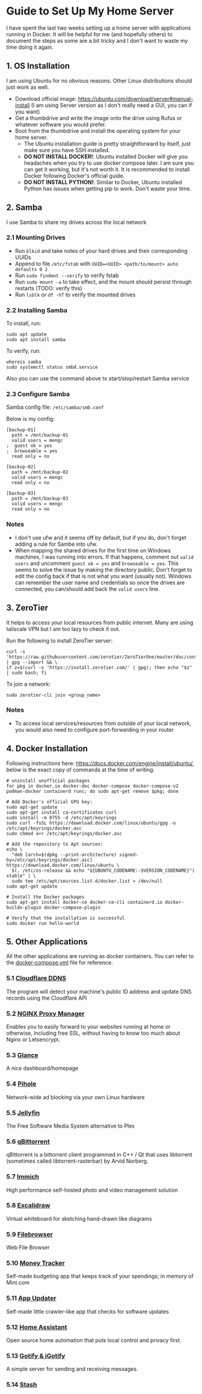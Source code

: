 # Guide to Set Up My Home Server
I have spent the last two weeks setting up a home server with applications running in Docker. It will be helpful for me (and hopefully others) to document the steps as some are a bit tricky and I don't want to waste my time doing it again.

## 1. OS Installation
I am using Ubuntu for no obvious reasons. Other Linux distributions should just work as well.

- Download official image: https://ubuntu.com/download/server#manual-install (I am using Server version as I don't really need a GUI, you can if you want)
- Get a thumbdrive and write the image onto the drive using Rufus or whatever software you would prefer.
- Boot from the thumbdrive and install the operating system for your home server.
  - The Ubuntu installation guide is pretty straightforward by itself, just make sure you have SSH installed.
  - **DO NOT INSTALL DOCKER!**: Ubuntu installed Docker will give you headaches when you try to use docker compose later. I am sure you can get it working, but it's not worth it. It is recommended to install Docker following Docker's official guide.
  - **DO NOT INSTALL PYTHON!**: Similar to Docker, Ubuntu installed Python has issues when getting pip to work. Don't waste your time.

## 2. Samba
I use Samba to share my drives across the local network

### 2.1 Mounting Drives
- Run `blkid` and take notes of your hard drives and their corresponding UUIDs
- Append to file `/etc/fstab` with `UUID=<UUID> <path/to/mount> auto defaults 0 2`
- Run `sudo findmnt --verify` to verify fstab
- Run `sudo mount -a` to take effect, and the mount should persist through restarts (TODO: verify this)
- Run `lsblk` or `df -hT` to verify the mounted drives

### 2.2 Installing Samba
To install, run:
```
sudo apt update
sudo apt install samba
```
To verify, run:
```
whereis samba
sudo systemctl status smbd.service
```
Also you can use the command above to start/stop/restart Samba service

### 2.3 Configure Samba
Samba config file: `/etc/samba/smb.conf`

Below is my config:
```
[backup-01]
  path = /mnt/backup-01
  valid users = mengc
;  guest ok = yes
;  browseable = yes
  read only = no

[backup-02]
  path = /mnt/backup-02
  valid users = mengc
  read only = no

[backup-03]
  path = /mnt/backup-03
  valid users = mengc
  read only = no
```

### Notes
- I don't use ufw and it seems off by default, but if you do, don't forget adding a rule for Sambe into ufw.
- When mapping the shared drives for the first time on Windows machines, I was running into errors. If that happens, comment out `valid users` and uncomment `guest ok = yes` and `browseable = yes`. This seems to solve the issue by making the directory public. Don't forget to edit the config back if that is not what you want (usually not). Windows can remember the user name and credentials so once the drives are connected, you can/should add back the `valid users` line.

## 3. ZeroTier
It helps to access your local resources from public internet. Many are using tailscale VPN but I am too lazy to check it out.

Run the following to install ZeroTier server:
```
curl -s 'https://raw.githubusercontent.com/zerotier/ZeroTierOne/master/doc/contact%40zerotier.com.gpg' | gpg --import && \
if z=$(curl -s 'https://install.zerotier.com/' | gpg); then echo "$z" | sudo bash; fi
```
To join a network:
```
sudo zerotier-cli join <group_name>
```

### Notes
- To access local services/resources from outside of your local network, you would also need to configure port-forwarding in your router

## 4. Docker Installation
Following instructions here: https://docs.docker.com/engine/install/ubuntu/, below is the exact copy of commands at the time of writing:
```
# uninstall unofficial packages
for pkg in docker.io docker-doc docker-compose docker-compose-v2 podman-docker containerd runc; do sudo apt-get remove $pkg; done

# Add Docker's official GPG key:
sudo apt-get update
sudo apt-get install ca-certificates curl
sudo install -m 0755 -d /etc/apt/keyrings
sudo curl -fsSL https://download.docker.com/linux/ubuntu/gpg -o /etc/apt/keyrings/docker.asc
sudo chmod a+r /etc/apt/keyrings/docker.asc

# Add the repository to Apt sources:
echo \
  "deb [arch=$(dpkg --print-architecture) signed-by=/etc/apt/keyrings/docker.asc] https://download.docker.com/linux/ubuntu \
  $(. /etc/os-release && echo "${UBUNTU_CODENAME:-$VERSION_CODENAME}") stable" | \
  sudo tee /etc/apt/sources.list.d/docker.list > /dev/null
sudo apt-get update

# Install the Docker packages
sudo apt-get install docker-ce docker-ce-cli containerd.io docker-buildx-plugin docker-compose-plugin

# Verify that the installation is successful
sudo docker run hello-world
```

## 5. Other Applications
All the other applications are running as docker containers. You can refer to the [docker-compose.yml](./docker-compose.yml) file for reference.

### 5.1 [Cloudflare DDNS](./cloudflare-ddns/README.md)
The program will detect your machine's public ID address and update DNS records using the Cloudflare API

### 5.2 [NGINX Proxy Manager](./nginx-proxy-manager/README.md)
Enables you to easily forward to your websites running at home or otherwise, including free SSL, without having to know too much about Nginx or Letsencrypt.

### 5.3 [Glance](./glance/README.md)
A nice dashboard/homepage

### 5.4 [Pihole](./pihole/README.md)
Network-wide ad blocking via your own Linux hardware

### 5.5 [Jellyfin](./jellyfin/README.md)
The Free Software Media System alternative to Plex

### 5.6 [qBittorrent](./qbittorrent/README.md)
qBittorrent is a bittorrent client programmed in C++ / Qt that uses libtorrent (sometimes called libtorrent-rasterbar) by Arvid Norberg.

### 5.7 [Immich](./immich/README.md)
High performance self-hosted photo and video management solution

### 5.8 [Excalidraw](./excalidraw/README.md)
Virtual whiteboard for sketching hand-drawn like diagrams

### 5.9 [Filebrowser](./filebrowser/README.md)
Web File Browser

### 5.10 [Money Tracker](./money-tracker/README.md)
Self-made budgeting app that keeps track of your spendings; in memory of Mint.com

### 5.11 [App Updater](./app-updater/README.md)
Self-made little crawler-like app that checks for software updates

### 5.12 [Home Assistant](./home-assistant/README.md)
Open source home automation that puts local control and privacy first.

### 5.13 [Gotify & iGotify](./gotify/README.md)
A simple server for sending and receiving messages.

### 5.14 [Stash](./stash/README.md)
